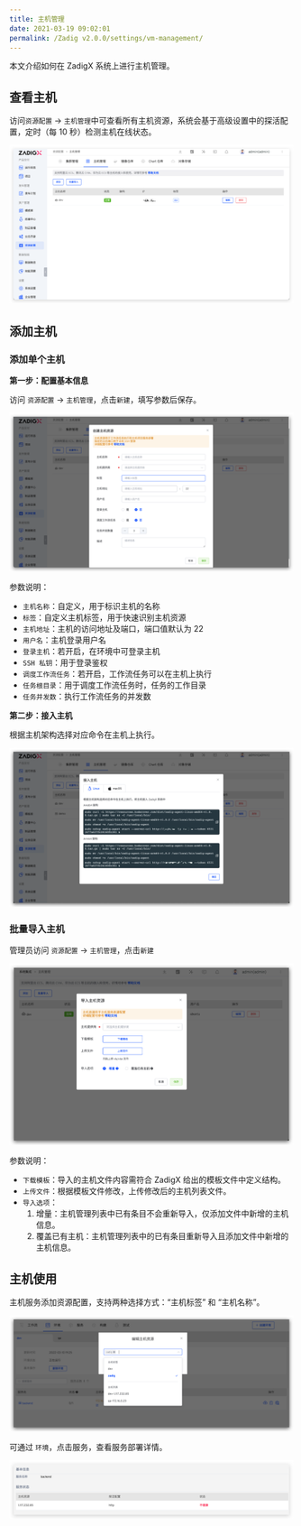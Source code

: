 ```yaml
---
title: 主机管理
date: 2021-03-19 09:02:01
permalink: /Zadig v2.0.0/settings/vm-management/
---
```


本文介绍如何在 ZadigX 系统上进行主机管理。

## 查看主机

访问`资源配置` -> `主机管理`中可查看所有主机资源，系统会基于高级设置中的探活配置，定时（每 10 秒）检测主机在线状态。

![vm_list](../../../_images/vm_list_v180.png)

## 添加主机

### 添加单个主机

**第一步：配置基本信息**

访问 `资源配置` -> `主机管理`，点击`新建`，填写参数后保存。

![machine_resource_add](../../../_images/machine_resource_add_v180.png)

参数说明：
- `主机名称`：自定义，用于标识主机的名称
- `标签`：自定义主机标签，用于快速识别主机资源
- `主机地址`：主机的访问地址及端口，端口值默认为 22
- `用户名`：主机登录用户名
- `登录主机`：若开启，在环境中可登录主机
- `SSH 私钥`：用于登录鉴权
- `调度工作流任务`：若开启，工作流任务可以在主机上执行
- `任务根目录`：用于调度工作流任务时，任务的工作目录
- `任务并发数`：执行工作流任务的并发数

**第二步：接入主机**

根据主机架构选择对应命令在主机上执行。

![machine_resource_add](../../../_images/add_vm_agent.png)



### 批量导入主机

管理员访问 `资源配置` -> `主机管理`，点击`新建`

![machine_resource_bulk_import](../../../_images/machine_resource_bulk_import.png)

参数说明：

- `下载模板`：导入的主机文件内容需符合 ZadigX 给出的模板文件中定义结构。
- `上传文件`：根据模板文件修改，上传修改后的主机列表文件。
- `导入选项`：
    1. 增量：主机管理列表中已有条目不会重新导入，仅添加文件中新增的主机信息。
    2. 覆盖已有主机：主机管理列表中的已有条目重新导入且添加文件中新增的主机信息。

## 主机使用

主机服务添加资源配置，支持两种选择方式：“主机标签” 和 “主机名称”。

![machine_resource_use](../../../_images/machine_resource_use.png)

可通过 `环境`，点击服务，查看服务部署详情。

![machine_resource_show](../../../_images/machine_resource_show.png)
